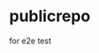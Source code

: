 # publicrepo
for e2e test















































































































































































































































